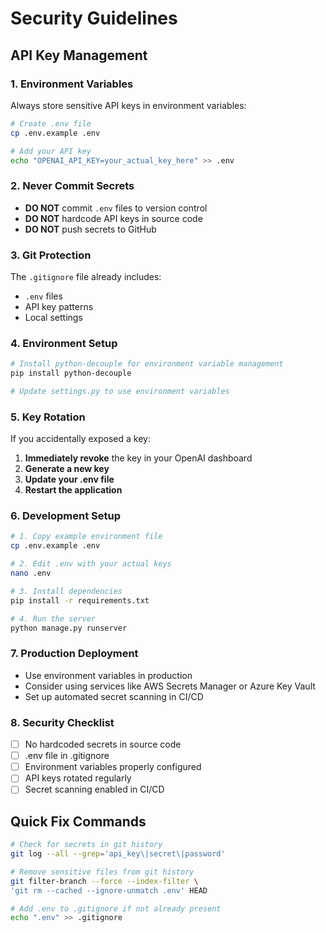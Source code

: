 # Security Guidelines

## API Key Management

### 1. Environment Variables

Always store sensitive API keys in environment variables:

```bash
# Create .env file
cp .env.example .env

# Add your API key
echo "OPENAI_API_KEY=your_actual_key_here" >> .env
```

### 2. Never Commit Secrets

- **DO NOT** commit `.env` files to version control
- **DO NOT** hardcode API keys in source code
- **DO NOT** push secrets to GitHub

### 3. Git Protection

The `.gitignore` file already includes:

- `.env` files
- API key patterns
- Local settings

### 4. Environment Setup

```bash
# Install python-decouple for environment variable management
pip install python-decouple

# Update settings.py to use environment variables
```

### 5. Key Rotation

If you accidentally exposed a key:

1. **Immediately revoke** the key in your OpenAI dashboard
2. **Generate a new key**
3. **Update your .env file**
4. **Restart the application**

### 6. Development Setup

```bash
# 1. Copy example environment file
cp .env.example .env

# 2. Edit .env with your actual keys
nano .env

# 3. Install dependencies
pip install -r requirements.txt

# 4. Run the server
python manage.py runserver
```

### 7. Production Deployment

- Use environment variables in production
- Consider using services like AWS Secrets Manager or Azure Key Vault
- Set up automated secret scanning in CI/CD

### 8. Security Checklist

- [ ] No hardcoded secrets in source code
- [ ] .env file in .gitignore
- [ ] Environment variables properly configured
- [ ] API keys rotated regularly
- [ ] Secret scanning enabled in CI/CD

## Quick Fix Commands

```bash
# Check for secrets in git history
git log --all --grep='api_key\|secret\|password'

# Remove sensitive files from git history
git filter-branch --force --index-filter \
'git rm --cached --ignore-unmatch .env' HEAD

# Add .env to .gitignore if not already present
echo ".env" >> .gitignore
```
